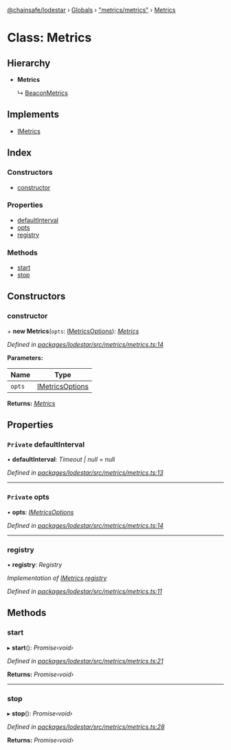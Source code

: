 [@chainsafe/lodestar](../README.md) › [Globals](../globals.md) › ["metrics/metrics"](../modules/_metrics_metrics_.md) › [Metrics](_metrics_metrics_.metrics.md)

# Class: Metrics

## Hierarchy

* **Metrics**

  ↳ [BeaconMetrics](_metrics_beacon_.beaconmetrics.md)

## Implements

* [IMetrics](../interfaces/_metrics_interface_.imetrics.md)

## Index

### Constructors

* [constructor](_metrics_metrics_.metrics.md#constructor)

### Properties

* [defaultInterval](_metrics_metrics_.metrics.md#private-defaultinterval)
* [opts](_metrics_metrics_.metrics.md#private-opts)
* [registry](_metrics_metrics_.metrics.md#registry)

### Methods

* [start](_metrics_metrics_.metrics.md#start)
* [stop](_metrics_metrics_.metrics.md#stop)

## Constructors

###  constructor

\+ **new Metrics**(`opts`: [IMetricsOptions](../interfaces/_metrics_options_.imetricsoptions.md)): *[Metrics](_metrics_metrics_.metrics.md)*

*Defined in [packages/lodestar/src/metrics/metrics.ts:14](https://github.com/ChainSafe/lodestar/blob/5f04d592a/packages/lodestar/src/metrics/metrics.ts#L14)*

**Parameters:**

Name | Type |
------ | ------ |
`opts` | [IMetricsOptions](../interfaces/_metrics_options_.imetricsoptions.md) |

**Returns:** *[Metrics](_metrics_metrics_.metrics.md)*

## Properties

### `Private` defaultInterval

• **defaultInterval**: *Timeout | null* = null

*Defined in [packages/lodestar/src/metrics/metrics.ts:13](https://github.com/ChainSafe/lodestar/blob/5f04d592a/packages/lodestar/src/metrics/metrics.ts#L13)*

___

### `Private` opts

• **opts**: *[IMetricsOptions](../interfaces/_metrics_options_.imetricsoptions.md)*

*Defined in [packages/lodestar/src/metrics/metrics.ts:14](https://github.com/ChainSafe/lodestar/blob/5f04d592a/packages/lodestar/src/metrics/metrics.ts#L14)*

___

###  registry

• **registry**: *Registry*

*Implementation of [IMetrics](../interfaces/_metrics_interface_.imetrics.md).[registry](../interfaces/_metrics_interface_.imetrics.md#registry)*

*Defined in [packages/lodestar/src/metrics/metrics.ts:11](https://github.com/ChainSafe/lodestar/blob/5f04d592a/packages/lodestar/src/metrics/metrics.ts#L11)*

## Methods

###  start

▸ **start**(): *Promise‹void›*

*Defined in [packages/lodestar/src/metrics/metrics.ts:21](https://github.com/ChainSafe/lodestar/blob/5f04d592a/packages/lodestar/src/metrics/metrics.ts#L21)*

**Returns:** *Promise‹void›*

___

###  stop

▸ **stop**(): *Promise‹void›*

*Defined in [packages/lodestar/src/metrics/metrics.ts:28](https://github.com/ChainSafe/lodestar/blob/5f04d592a/packages/lodestar/src/metrics/metrics.ts#L28)*

**Returns:** *Promise‹void›*
